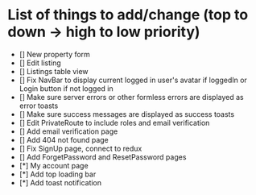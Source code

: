 # List of things to add/change (top to down -> high to low priority)

- [] New property form
- [] Edit listing
- [] Listings table view
- [] Fix NavBar to display current logged in user's avatar if loggedIn or Login button if not logged in
- [] Make sure server errors or other formless errors are displayed as error toasts
- [] Make sure success messages are displayed as success toasts
- [] Edit PrivateRoute to include roles and email verification
- [] Add email verification page
- [] Add 404 not found page
- [] Fix SignUp page, connect to redux
- [] Add ForgetPassword and ResetPassword pages
- [*] My account page
- [*] Add top loading bar
- [*] Add toast notification
